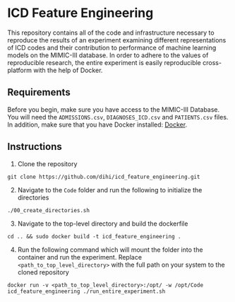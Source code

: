 # ICD Feature Engineering

This repository contains all of the code and infrastructure necessary to reproduce the results of an experiment examining different representations of ICD codes and their contribution to performance of machine learning models on the MIMIC-III database. In order to adhere to the values of reproducible research, the entire experiment is easily reproducible cross-platform with the help of Docker.

## Requirements

Before you begin, make sure you have access to the MIMIC-III Database. You will need the `ADMISSIONS.csv`, `DIAGNOSES_ICD.csv` and `PATIENTS.csv` files. In addition, make sure that you have Docker installed: [Docker](https://docs.docker.com/install/).

## Instructions

1. Clone the repository

```git clone https://github.com/dihi/icd_feature_engineering.git```

2. Navigate to the `Code` folder and run the following to initialize the directories

```./00_create_directories.sh```

3. Navigate to the top-level directory and build the dockerfile

```cd .. && sudo docker build -t icd_feature_engineering .```

4. Run the following command which will mount the folder into the container and run the experiment. Replace `<path_to_top_level_directory>` with the full path on your system to the cloned repository

```docker run -v <path_to_top_level_directory>:/opt/ -w /opt/Code icd_feature_engineering ./run_entire_experiment.sh```